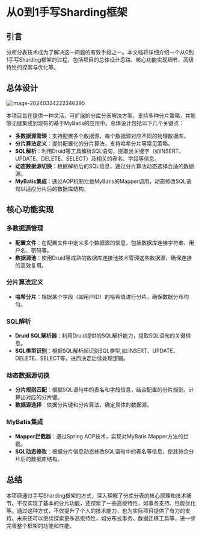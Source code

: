 # 从0到1手写Sharding框架

## 引言

分库分表技术成为了解决这一问题的有效手段之一。本文档将详细介绍一个从0到1手写Sharding框架的过程，包括项目的总体设计思路、核心功能实现细节、高级特性的探索与优化等。


## 总体设计

<img src="https://ipman-blog-1304583208.cos.ap-nanjing.myqcloud.com/shading%2F551722752293_.pic.jpg" alt="image-20240324222246295"  />

本项目旨在提供一种灵活、可扩展的分库分表解决方案，支持多种分片策略，并能够无缝集成到现有的基于MyBatis的应用中。总体设计包括以下几个关键点：

- **多数据源管理**：支持配置多个数据源，每个数据源对应不同的物理数据库。
- **分片算法定义**：提供配置化的分片算法，支持哈希分片等常见策略。
- **SQL解析**：利用Druid等工具解析SQL语句，提取出关键字（如INSERT、UPDATE、DELETE、SELECT）及相关的表名、字段等信息。
- **动态数据源切换**：根据解析后的SQL信息，通过分片算法动态选择合适的数据源。
- **MyBatis集成**：通过AOP机制拦截MyBatis的Mapper调用，动态修改SQL语句以适应分片后的数据库结构。

## 核心功能实现

### 多数据源管理

- **配置文件**：在配置文件中定义多个数据源的信息，包括数据库连接字符串、用户名、密码等。
- **数据源池**：使用Druid等成熟的数据库连接池技术管理这些数据源，确保连接的高效复用。

### 分片算法定义

- **哈希分片**：根据某个字段（如用户ID）的哈希值进行分片，确保数据分布均匀。

### SQL解析

- **Druid SQL解析器**：利用Druid提供的SQL解析能力，提取SQL语句的关键信息。
- **SQL类型识别**：根据SQL解析起识别SQL类型,如:INSERT、UPDATE、DELETE、SELECT等，进而决定后续处理逻辑。

### 动态数据源切换

- **分片规则匹配**：根据SQL语句中的表名和字段信息，结合配置的分片规则，计算出对应的分片键。
- **数据源选择**：依据分片键和分片算法，确定具体的数据源。

### MyBatis集成

- **Mapper拦截器**：通过Spring AOP技术，实现对MyBatis Mapper方法的拦截。
- **SQL动态修改**：根据分片信息动态修改SQL语句中的表名等信息，使其符合分片后的数据库结构。


## 总结

本项目通过手写Sharding框架的方式，深入理解了分库分表的核心原理和技术细节。不仅实现了基本的分片功能，还探索了一些高级特性，如事务支持、性能优化等。通过这种方式，不仅提升了个人的技术能力，也为实际项目提供了有力的支持。未来还可以继续探索更多高级特性，如分布式事务、数据迁移工具等，进一步完善整个框架的功能和性能。
